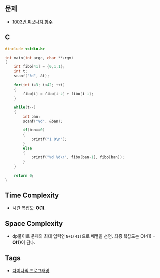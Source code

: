   ## 문제
- [1003번 피보나치 함수](https://www.acmicpc.net/problem/1003)

## C
```cpp
#include <stdio.h>

int main(int argc, char **argv)
{
	int fibo[41] = {0,1,1};
	int t;
	scanf("%d", &t);

	for(int i=3; i<42; ++i)
	{
		fibo[i] = fibo[i-2] + fibo[i-1];
	}

	while(t--)
	{
		int ban;
		scanf("%d", &ban);	

		if(ban==0)
		{
			printf("1 0\n");
		}
		else
		{
			printf("%d %d\n", fibo[ban-1], fibo[ban]);
		}
	}

	return 0;
}
```

## Time Complexity
- 시간 복잡도: <b>O(1)</b>.

## Space Complexity
- dp풀이로 문제의 최대 입력인 `N+1(41)`으로 배열을 선언. 
최종 복잡도는 O(41) = <b>O(1)</b>이 된다.

## Tags
- [다이나믹 프로그래밍](https://github.com/myoi-oj/baekjoon-oj#dp)
